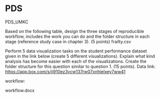 # PDS
PDS_UMKC

Based on the following table, design the three stages of reproducible workflow, includes the work you can do and the folder structure in each stage (reference study case in chapter 3). (5 points)
frailty.csv

Perform 5 data visualization tasks on the student performance dataset given in the link below (create 5 different visualizations). Explain what kind analysis has become easier with each of the visualizations. Create the folder structure for this question similar to question 1. (15 points).
Data link: https://app.box.com/s/ji910ez3ycw137rw07xnhielxey7ww41

workflow:

workflow.docx
